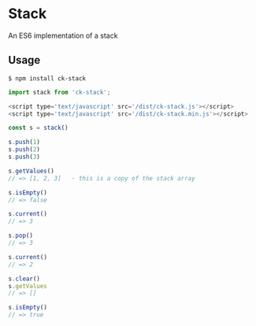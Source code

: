 # Stack

An ES6 implementation of a stack

## Usage

```
$ npm install ck-stack
```

```javascript
import stack from 'ck-stack';
```

```javascript
<script type='text/javascript' src='/dist/ck-stack.js'></script>
<script type='text/javascript' src='/dist/ck-stack.min.js'></script>
```

```javascript
const s = stack()

s.push(1)
s.push(2)
s.push(3)

s.getValues()
// => [1, 2, 3]   - this is a copy of the stack array

s.isEmpty()
// => false

s.current()
// => 3

s.pop()
// => 3

s.current()
// => 2

s.clear()
s.getValues
// => []

s.isEmpty()
// => true
```
